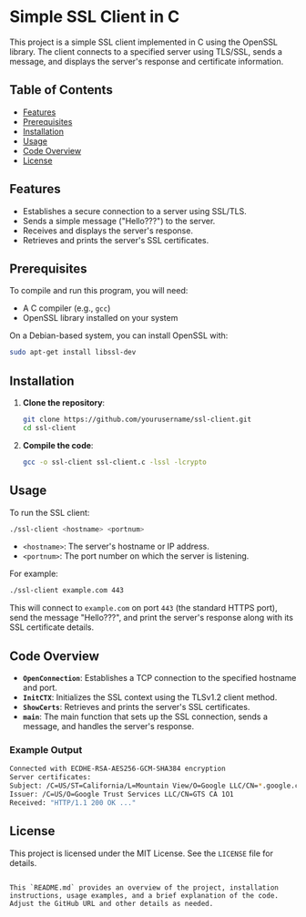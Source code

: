 # Simple SSL Client in C

This project is a simple SSL client implemented in C using the OpenSSL library. The client connects to a specified server using TLS/SSL, sends a message, and displays the server's response and certificate information.

## Table of Contents

- [Features](#features)
- [Prerequisites](#prerequisites)
- [Installation](#installation)
- [Usage](#usage)
- [Code Overview](#code-overview)
- [License](#license)

## Features

- Establishes a secure connection to a server using SSL/TLS.
- Sends a simple message ("Hello???") to the server.
- Receives and displays the server's response.
- Retrieves and prints the server's SSL certificates.

## Prerequisites

To compile and run this program, you will need:

- A C compiler (e.g., `gcc`)
- OpenSSL library installed on your system

On a Debian-based system, you can install OpenSSL with:

```sh
sudo apt-get install libssl-dev
```

## Installation

1. **Clone the repository**:
    ```sh
    git clone https://github.com/yourusername/ssl-client.git
    cd ssl-client
    ```

2. **Compile the code**:
    ```sh
    gcc -o ssl-client ssl-client.c -lssl -lcrypto
    ```

## Usage

To run the SSL client:

```sh
./ssl-client <hostname> <portnum>
```

- `<hostname>`: The server's hostname or IP address.
- `<portnum>`: The port number on which the server is listening.

For example:

```sh
./ssl-client example.com 443
```

This will connect to `example.com` on port `443` (the standard HTTPS port), send the message "Hello???", and print the server's response along with its SSL certificate details.

## Code Overview

- **`OpenConnection`**: Establishes a TCP connection to the specified hostname and port.
- **`InitCTX`**: Initializes the SSL context using the TLSv1.2 client method.
- **`ShowCerts`**: Retrieves and prints the server's SSL certificates.
- **`main`**: The main function that sets up the SSL connection, sends a message, and handles the server's response.

### Example Output

```sh
Connected with ECDHE-RSA-AES256-GCM-SHA384 encryption
Server certificates:
Subject: /C=US/ST=California/L=Mountain View/O=Google LLC/CN=*.google.com
Issuer: /C=US/O=Google Trust Services LLC/CN=GTS CA 1O1
Received: "HTTP/1.1 200 OK ..."
```

## License

This project is licensed under the MIT License. See the `LICENSE` file for details.
```

This `README.md` provides an overview of the project, installation instructions, usage examples, and a brief explanation of the code. Adjust the GitHub URL and other details as needed.
